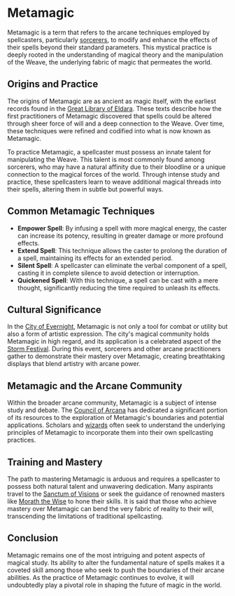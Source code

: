 # Metamagic

Metamagic is a term that refers to the arcane techniques employed by spellcasters, particularly [sorcerers](Sorcerer.md), to modify and enhance the effects of their spells beyond their standard parameters. This mystical practice is deeply rooted in the understanding of magical theory and the manipulation of the Weave, the underlying fabric of magic that permeates the world.

## Origins and Practice

The origins of Metamagic are as ancient as magic itself, with the earliest records found in the [Great Library of Eldara](Great%20Library%20of%20Eldara.md). These texts describe how the first practitioners of Metamagic discovered that spells could be altered through sheer force of will and a deep connection to the Weave. Over time, these techniques were refined and codified into what is now known as Metamagic.

To practice Metamagic, a spellcaster must possess an innate talent for manipulating the Weave. This talent is most commonly found among sorcerers, who may have a natural affinity due to their bloodline or a unique connection to the magical forces of the world. Through intense study and practice, these spellcasters learn to weave additional magical threads into their spells, altering them in subtle but powerful ways.

## Common Metamagic Techniques

- **Empower Spell**: By infusing a spell with more magical energy, the caster can increase its potency, resulting in greater damage or more profound effects.
- **Extend Spell**: This technique allows the caster to prolong the duration of a spell, maintaining its effects for an extended period.
- **Silent Spell**: A spellcaster can eliminate the verbal component of a spell, casting it in complete silence to avoid detection or interruption.
- **Quickened Spell**: With this technique, a spell can be cast with a mere thought, significantly reducing the time required to unleash its effects.

## Cultural Significance

In the [City of Evernight](City%20of%20Evernight.md), Metamagic is not only a tool for combat or utility but also a form of artistic expression. The city's magical community holds Metamagic in high regard, and its application is a celebrated aspect of the [Storm Festival](Storm%20Festival.md). During this event, sorcerers and other arcane practitioners gather to demonstrate their mastery over Metamagic, creating breathtaking displays that blend artistry with arcane power.

## Metamagic and the Arcane Community

Within the broader arcane community, Metamagic is a subject of intense study and debate. The [Council of Arcana](Council%20of%20Arcana.md) has dedicated a significant portion of its resources to the exploration of Metamagic's boundaries and potential applications. Scholars and [wizards](Wizard.md) often seek to understand the underlying principles of Metamagic to incorporate them into their own spellcasting practices.

## Training and Mastery

The path to mastering Metamagic is arduous and requires a spellcaster to possess both natural talent and unwavering dedication. Many aspirants travel to the [Sanctum of Visions](Sanctum%20of%20Visions.md) or seek the guidance of renowned masters like [Morath the Wise](Morath%20the%20Wise.md) to hone their skills. It is said that those who achieve mastery over Metamagic can bend the very fabric of reality to their will, transcending the limitations of traditional spellcasting.

## Conclusion

Metamagic remains one of the most intriguing and potent aspects of magical study. Its ability to alter the fundamental nature of spells makes it a coveted skill among those who seek to push the boundaries of their arcane abilities. As the practice of Metamagic continues to evolve, it will undoubtedly play a pivotal role in shaping the future of magic in the world.